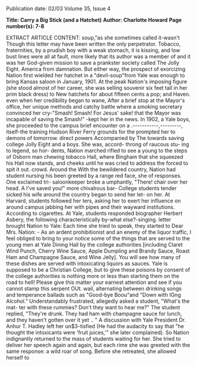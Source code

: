 Publication date: 02/03
Volume 35, Issue 4

**Title: Carry a Big Stick (and a Hatchet)**
**Author: Charlotte Howard**
**Page number(s): 7-8**

EXTRACT ARTICLE CONTENT:
soup,"as she sometimes called it-wasn't 
Though this letter may have been written 
the only perpetrator. Tobacco, fraternities, 
by a prudish boy with a weak stomach, it is 
kissing, and low bust lines were all at fault, 
more likely that its author was a member of 
and it was her God-given mission to save 
a prankster society called The Jolly Eight. 
America from damnation. 
But either way, the prospect of exorcizing 
Nation first wielded her hatchet in a 
"devil-soup"from Yale was enough to bring 
Kansas saloon in January, 1901. At the peak 
Nation's imposing figure (she stood almost 
of her career, she was selling souvenir 
six feet tall in her prim black dress) to New 
hatchets for about fifteen cents a pop; and 
Haven. 
even when her credibility began to wane, 
After a brief stop at the Mayor's office, 
her unique methods and catchy battle 
where a smoking secretary convinced her 
cry-"Smash! Smash! For Jesus' sake! 
that the Mayor was incapable of saving the 
Smash!" -kept her in the news. In 1902, a 
Yale boys, she proceeded to the campus 
brief encounter on a .-----------,---------, itself-the 
training 
Hudson River Ferry 
grounds 
for 
the 
prompted 
her 
to 
demons of tomorrow. 
direct 
powers 
Accompanied by The 
towards saving college 
Jolly Eight and 
a 
boys. She was, accord-
throng of raucous stu-
ing to legend, so hor-
dents, Nation marched 
rifled to see a young 
to the steps of Osborn 
man chewing tobacco 
Hall, where Bingham 
that she squeezed his 
Hall now stands, and 
cheeks until he was 
cried to address the 
forced to spit it out. 
crowd. Around the 
With the bewildered 
country, Nation had 
student nursing his 
been greeted by a range 
red 
face, 
she 
of 
responses. 
One 
exclaimed 
tri-
saloonkeeper broke a 
umphantly, "There! 
chair over her head. A 
I've saved you!" 
more chivalrous bar-
College students 
tender sicked his wife 
around the country began to send her let-
on her. At Harvard, students followed her 
ters, asking her to exert her influence on 
around campus jabbing her with pipes and 
their wayward institutions. According to 
cigarettes. At Yale, students responded 
biographer Herbert Asbery, the following 
characteristically by-what else?-singing. 
letter brought Nation to Yale: 
Each time she tried to speak, they started to 
Dear Mrs. Nation: - As an ardent 
prohibitionist and an enemy of the 
liquor traffic, I feel obliged to bring 
to your notice some of the things 
that are served to the young men at 
Yale Dining Hall by the college 
authorities [including Claret Wind 
Punch, Cherry Wine Sauce, Apple 
Dumpling and Brandy Sauce, Roast 
Ham and Champagne Sauce, and 
Wine Jelly]. You will see how many 
of these dishes are served with 
intoxicating liquors as sauces. Yale is 
supposed to be a Christian College, 
but to give these poisons by consent 
of the college authorities is nothing 
more or less than starting them on 
the road to hell! Please give this 
matter your earnest attention and 
see if you cannot stamp this serpent 
OUt. 
wail, alternating between drinking songs 
and temperance ballads such as "Good-bye 
Boou"and "Down with IGng Alcohol." 
Understandably 
frustrated, 
allegedly asked a student, "What's the mat-
ter with these rummies? Don't they want to 
hear me?" The student replied, "They're 
drunk. They had ham with champagne 
sauce for lunch, and they haven't gotten 
over it yet .. " 
A discussion with Yale President Dr. 
Anhur T. Hadley left her un$3-tisfied (He 
had the audacity to say that "he thought 
the intoxicants were 'fruit juices,'" she later 
complained). So Nation indignantly 
returned to the mass of students waiting for 
her. She tried to deliver her speech again 
and again, but each rime she was greeted 
with the same response: a wild roar of song. 
Before she retreated, she allowed herself to